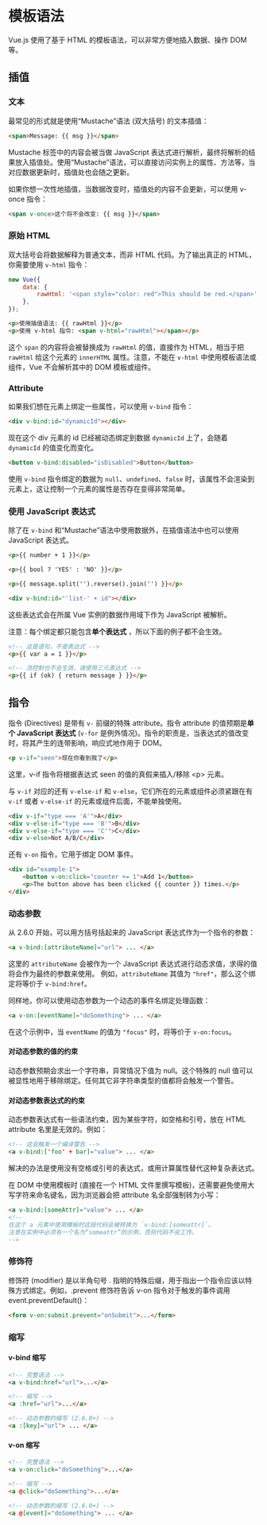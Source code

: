 # 模板语法

Vue.js 使用了基于 HTML 的模板语法，可以非常方便地插入数据、操作 DOM 等。

## 插值

### 文本

最常见的形式就是使用“Mustache”语法 (双大括号) 的文本插值：

```html
<span>Message: {{ msg }}</span>
```

Mustache 标签中的内容会被当做 JavaScript 表达式进行解析，最终将解析的结果放入插值处。使用“Mustache”语法，可以直接访问实例上的属性、方法等，当对应数据更新时，插值处也会随之更新。

如果你想一次性地插值，当数据改变时，插值处的内容不会更新，可以使用 v-once 指令：

```html
<span v-once>这个将不会改变: {{ msg }}</span>
```

<!-- <script>
export default { data() { return {num: 1, counter: 0 } } }
</script>

<demo>
<t-button size="small" @click="num++">改变值</t-button>
<p>普通的: {{ num }}</p>
<p v-once>使用 v-once 指令: {{ num }}</p>
</demo> -->

### 原始 HTML

双大括号会将数据解释为普通文本，而非 HTML 代码。为了输出真正的 HTML，你需要使用 `v-html` 指令：

```js
new Vue({
	data: {
		rawHtml: '<span style="color: red">This should be red.</span>',
	},
});
```

```html
<p>使用插值语法: {{ rawHtml }}</p>
<p>使用 v-html 指令: <span v-html="rawHtml"></span></p>
```

<!-- <script setup>
let rawHtml = ref('<span style="color: red">This should be red.</span>')
</script>

<demo>
	<p>使用插值语法: {{ rawHtml }}</p>
	<p>使用 v-html 指令: <span v-html="rawHtml"></span></p>
</demo> -->

这个 `span` 的内容将会被替换成为 `rawHtml` 的值，直接作为 HTML，相当于把 `rawHtml` 给这个元素的 `innerHTML` 属性。注意，不能在 `v-html` 中使用模板语法或组件，Vue 不会解析其中的 DOM 模板或组件。

### Attribute

如果我们想在元素上绑定一些属性，可以使用 `v-bind` 指令：

```html
<div v-bind:id="dynamicId"></div>
```

现在这个 div 元素的 id 已经被动态绑定到数据 `dynamicId` 上了，会随着 `dynamicId` 的值变化而变化。

```html
<button v-bind:disabled="isDisabled">Button</button>
```

使用 `v-bind` 指令绑定的数据为 `null`、`undefined`、`false` 时，该属性不会渲染到元素上，这让控制一个元素的属性是否存在变得非常简单。

### 使用 JavaScript 表达式

除了在 `v-bind` 和“Mustache”语法中使用数据外，在插值语法中也可以使用 JavaScript 表达式。

```html
<p>{{ number + 1 }}</p>

<p>{{ bool ? 'YES' : 'NO' }}</p>

<p>{{ message.split('').reverse().join('') }}</p>

<div v-bind:id="'list-' + id"></div>
```

这些表达式会在所属 Vue 实例的数据作用域下作为 JavaScript 被解析。

注意：每个绑定都只能包含**单个表达式** ，所以下面的例子都不会生效。

```html
<!-- 这是语句，不是表达式 -->
<p>{{ var a = 1 }}</p>

<!-- 流控制也不会生效，请使用三元表达式 -->
<p>{{ if (ok) { return message } }}</p>
```

## 指令

指令 (Directives) 是带有 `v-` 前缀的特殊 attribute。指令 attribute 的值预期是**单个 JavaScript 表达式** (`v-for` 是例外情况)。指令的职责是，当表达式的值改变时，将其产生的连带影响，响应式地作用于 DOM。

```html
<p v-if="seen">现在你看到我了</p>
```

这里，v-if 指令将根据表达式 seen 的值的真假来插入/移除 \<p\> 元素。

与 `v-if` 对应的还有 `v-else-if` 和 `v-else`，它们所在的元素或组件必须紧跟在有 `v-if` 或者 `v-else-if` 的元素或组件后面，不能单独使用。

```html
<div v-if="type === 'A'">A</div>
<div v-else-if="type === 'B'">B</div>
<div v-else-if="type === 'C'">C</div>
<div v-else>Not A/B/C</div>
```

还有 `v-on` 指令，它用于绑定 DOM 事件。

```html
<div id="example-1">
	<button v-on:click="counter += 1">Add 1</button>
	<p>The button above has been clicked {{ counter }} times.</p>
</div>
```

<!-- <demo>
	<div id="example-1">
		<t-button size="small" v-on:click="counter += 1">Add 1</t-button>
		<p>The button above has been clicked {{ counter }} times.</p>
	</div>
</demo> -->

### 动态参数 <version text="2.6.0+" />

从 2.6.0 开始，可以用方括号括起来的 JavaScript 表达式作为一个指令的参数：

```html
<a v-bind:[attributeName]="url"> ... </a>
```

这里的 `attributeName` 会被作为一个 JavaScript 表达式进行动态求值，求得的值将会作为最终的参数来使用。
例如，`attributeName` 其值为 `"href"`，那么这个绑定将等价于 `v-bind:href`。

同样地，你可以使用动态参数为一个动态的事件名绑定处理函数：

```html
<a v-on:[eventName]="doSomething"> ... </a>
```

在这个示例中，当 `eventName` 的值为 `"focus"` 时，将等价于 `v-on:focus`。

#### 对动态参数的值的约束

动态参数预期会求出一个字符串，异常情况下值为 null。这个特殊的 null 值可以被显性地用于移除绑定。任何其它非字符串类型的值都将会触发一个警告。

#### 对动态参数表达式的约束

动态参数表达式有一些语法约束，因为某些字符，如空格和引号，放在 HTML attribute 名里是无效的。例如：

```html
<!-- 这会触发一个编译警告 -->
<a v-bind:['foo' + bar]="value"> ... </a>
```

解决的办法是使用没有空格或引号的表达式，或用计算属性替代这种复杂表达式。

在 DOM 中使用模板时 (直接在一个 HTML 文件里撰写模板)，还需要避免使用大写字符来命名键名，因为浏览器会把 attribute 名全部强制转为小写：

```html
<a v-bind:[someAttr]="value"> ... </a>
<!--
在这个 a 元素中使用模板时这段代码会被转换为 `v-bind:[someattr]`。
注意在实例中必须有一个名为“someattr”的示例，否则代码不会工作。
-->
```

### 修饰符

修饰符 (modifier) 是以半角句号 . 指明的特殊后缀，用于指出一个指令应该以特殊方式绑定。例如，.prevent 修饰符告诉 v-on 指令对于触发的事件调用 event.preventDefault()：

```html
<form v-on:submit.prevent="onSubmit">...</form>
```

### 缩写

#### v-bind 缩写

```html
<!-- 完整语法 -->
<a v-bind:href="url">...</a>

<!-- 缩写 -->
<a :href="url">...</a>

<!-- 动态参数的缩写 (2.6.0+) -->
<a :[key]="url"> ... </a>
```

#### v-on 缩写

```html
<!-- 完整语法 -->
<a v-on:click="doSomething">...</a>

<!-- 缩写 -->
<a @click="doSomething">...</a>

<!-- 动态参数的缩写 (2.6.0+) -->
<a @[event]="doSomething"> ... </a>
```
